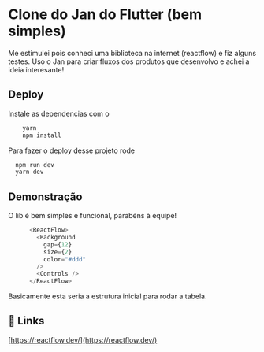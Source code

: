 
# Clone do Jan do Flutter (bem simples)

Me estimulei pois conheci uma biblioteca na internet (reactflow) e fiz alguns testes.
Uso o Jan para criar fluxos dos produtos que desenvolvo e achei a ideia interesante!


## Deploy


Instale as dependencias com o

```bash
    yarn
    npm install
```

Para fazer o deploy desse projeto rode


```bash
  npm run dev
  yarn dev
```


## Demonstração

O lib é bem simples e funcional, parabéns à equipe!



```js
      <ReactFlow>
        <Background
          gap={12}
          size={2}
          color="#ddd"
        />
        <Controls />
      </ReactFlow>
```

Basicamente esta seria a estrutura inicial para rodar a tabela.

## 🔗 Links
[https://reactflow.dev/](https://reactflow.dev/)

